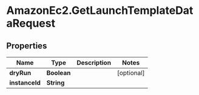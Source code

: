 # AmazonEc2.GetLaunchTemplateDataRequest

## Properties

Name | Type | Description | Notes
------------ | ------------- | ------------- | -------------
**dryRun** | **Boolean** |  | [optional] 
**instanceId** | **String** |  | 


